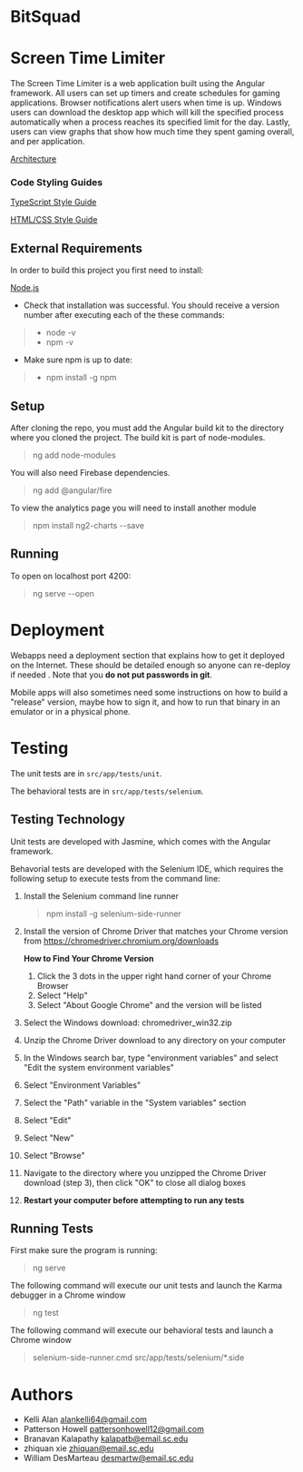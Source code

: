# BitSquad
# Screen Time Limiter

The Screen Time Limiter is a web application built using the Angular framework. All users can set up timers and create schedules for gaming applications. Browser notifications alert users when time is up. Windows users can download the desktop app which will kill the specified process automatically when a process reaches its specified limit for the day. Lastly, users can view graphs that show how much time they spent gaming overall, and per application.

[Architecture](https://github.com/SCCapstone/BitSquad/wiki/Architecture)

### Code Styling Guides
[TypeScript Style Guide](https://google.github.io/styleguide/tsguide.html)

[HTML/CSS Style Guide](https://google.github.io/styleguide/htmlcssguide.html)



## External Requirements

In order to build this project you first need to install:

[Node.js](https://nodejs.org/en/download)

* Check that installation was successful. You should receive a version number after executing each of the these commands:
>* node -v
>* npm -v

* Make sure npm is up to date:
>* npm install -g npm




## Setup

After cloning the repo, you must add the Angular build kit to the directory where you cloned the project. The build kit is part of node-modules.

>ng add node-modules

You will also need Firebase dependencies.

>ng add @angular/fire

To view the analytics page you will need to install another module

>npm install ng2-charts --save

## Running
To open on localhost port 4200:

>ng serve --open

# Deployment

Webapps need a deployment section that explains how to get it deployed on the
Internet. These should be detailed enough so anyone can re-deploy if needed
. Note that you **do not put passwords in git**.

Mobile apps will also sometimes need some instructions on how to build a
"release" version, maybe how to sign it, and how to run that binary in an
emulator or in a physical phone.

# Testing

The unit tests are in `src/app/tests/unit`.

The behavioral tests are in `src/app/tests/selenium`.

## Testing Technology

Unit tests are developed with Jasmine, which comes with the Angular framework.

Behavorial tests are developed with the Selenium IDE, which requires the following setup to execute tests from the command line:

1. Install the Selenium command line runner
    >npm install -g selenium-side-runner

2. Install the version of Chrome Driver that matches your Chrome version from https://chromedriver.chromium.org/downloads
    
    **How to Find Your Chrome Version**
    1. Click the 3 dots in the upper right hand corner of your Chrome Browser
    2. Select "Help"
    3. Select "About Google Chrome" and the version will be listed

3. Select the Windows download: chromedriver_win32.zip 
4. Unzip the Chrome Driver download to any directory on your computer
5. In the Windows search bar, type "environment variables" and select "Edit the system environment variables"
6. Select "Environment Variables"
7. Select the "Path" variable in the "System variables" section
8. Select "Edit"
9. Select "New"
10. Select "Browse"
11. Navigate to the directory where you unzipped the Chrome Driver download (step 3), then click "OK" to close all dialog boxes
12. **Restart your computer before attempting to run any tests**


## Running Tests
First make sure the program is running:
>ng serve

The following command will execute our unit tests and launch the Karma debugger in a Chrome window
> ng test

The following command will execute our behavioral tests and launch a Chrome window
> selenium-side-runner.cmd src/app/tests/selenium/*.side


# Authors

* Kelli Alan alankelli64@gmail.com
* Patterson Howell pattersonhowell12@gmail.com
* Branavan Kalapathy kalapatb@email.sc.edu
* zhiquan xie zhiquan@email.sc.edu
* William DesMarteau desmartw@email.sc.edu
